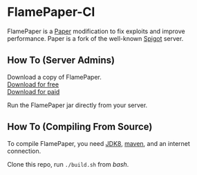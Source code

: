 # FlamePaper-CI

FlamePaper is a [Paper](https://github.com/PaperMC/Paper/tree/ver/1.8.8) modification to fix exploits and improve performance. Paper is a fork of the well-known [Spigot](https://hub.spigotmc.org/stash/projects/SPIGOT) server.

## How To (Server Admins)

Download a copy of FlamePaper.  
[Download for free](https://github.com/MagicTeaMC/FlamePaper-CI/tags)  
[Download for paid](https://www.mc-market.org/resources/19660/)  

Run the FlamePaper jar directly from your server.

## How To (Compiling From Source)

To compile FlamePaper, you need [JDK8](https://adoptopenjdk.net/releases.html), [maven](https://maven.apache.org/download.cgi), and an internet connection.

Clone this repo, run `./build.sh` from *bash*.
